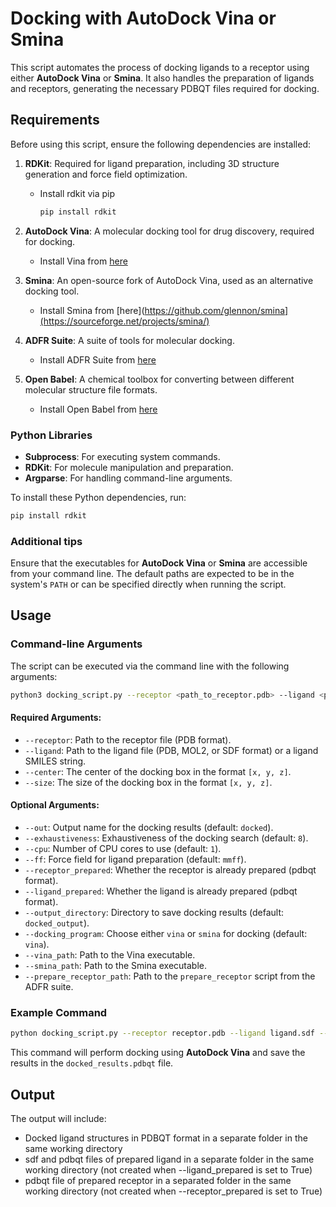 # Docking with AutoDock Vina or Smina

This script automates the process of docking ligands to a receptor using either **AutoDock Vina** or **Smina**. It also handles the preparation of ligands and receptors, generating the necessary PDBQT files required for docking.

## Requirements

Before using this script, ensure the following dependencies are installed:

1. **RDKit**: Required for ligand preparation, including 3D structure generation and force field optimization.
   - Install rdkit via pip
       ```bash
       pip install rdkit
       ```

2. **AutoDock Vina**: A molecular docking tool for drug discovery, required for docking.
   - Install Vina from [here](https://vina.scripps.edu/downloads/)

3. **Smina**: An open-source fork of AutoDock Vina, used as an alternative docking tool.
   - Install Smina from [here](https://github.com/glennon/smina](https://sourceforge.net/projects/smina/)

4. **ADFR Suite**: A suite of tools for molecular docking.
   - Install ADFR Suite from [here](https://ccsb.scripps.edu/adfr/downloads/)

5. **Open Babel**: A chemical toolbox for converting between different molecular structure file formats.
   - Install Open Babel from [here](https://openbabel.github.io/docs/Installation/install.html)

### Python Libraries
- **Subprocess**: For executing system commands.
- **RDKit**: For molecule manipulation and preparation.
- **Argparse**: For handling command-line arguments.

To install these Python dependencies, run:
```bash
pip install rdkit
```

### Additional tips
Ensure that the executables for **AutoDock Vina** or **Smina** are accessible from your command line. The default paths are expected to be in the system's `PATH` or can be specified directly when running the script.

## Usage

### Command-line Arguments
The script can be executed via the command line with the following arguments:

```bash
python3 docking_script.py --receptor <path_to_receptor.pdb> --ligand <path_to_ligand.sdf> --center <x_center y_center z_center> --size <x_size y_size z_size> [options]
```

#### Required Arguments:
- `--receptor`: Path to the receptor file (PDB format).
- `--ligand`: Path to the ligand file (PDB, MOL2, or SDF format) or a ligand SMILES string.
- `--center`: The center of the docking box in the format `[x, y, z]`.
- `--size`: The size of the docking box in the format `[x, y, z]`.

#### Optional Arguments:
- `--out`: Output name for the docking results (default: `docked`).
- `--exhaustiveness`: Exhaustiveness of the docking search (default: `8`).
- `--cpu`: Number of CPU cores to use (default: `1`).
- `--ff`: Force field for ligand preparation (default: `mmff`).
- `--receptor_prepared`: Whether the receptor is already prepared (pdbqt format).
- `--ligand_prepared`: Whether the ligand is already prepared (pdbqt format).
- `--output_directory`: Directory to save docking results (default: `docked_output`).
- `--docking_program`: Choose either `vina` or `smina` for docking (default: `vina`).
- `--vina_path`: Path to the Vina executable.
- `--smina_path`: Path to the Smina executable.
- `--prepare_receptor_path`: Path to the `prepare_receptor` script from the ADFR suite.

### Example Command

```bash
python docking_script.py --receptor receptor.pdb --ligand ligand.sdf --center 0 0 0 --size 20 20 20 --out docked_results --docking_program vina --vina_path /path/to/vina
```

This command will perform docking using **AutoDock Vina** and save the results in the `docked_results.pdbqt` file.

## Output

The output will include:
- Docked ligand structures in PDBQT format in a separate folder in the same working directory
- sdf and pdbqt files of prepared ligand in a separate folder in the same working directory (not created when --ligand_prepared is set to True)
- pdbqt file of prepared receptor in a separated folder in the same working directory (not created when --receptor_prepared is set to True)
  
